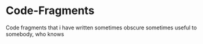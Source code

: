 # Code-Fragments
Code fragments that i have written sometimes obscure sometimes useful to somebody, who knows
